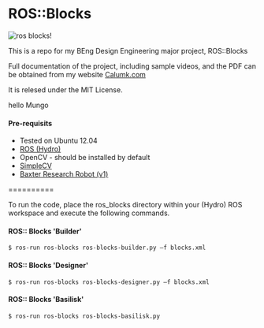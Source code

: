 ROS::Blocks
==========

![ros blocks!](http://calumk.com/dissertation/assets/img/jumbo_header.png "The ROS::Blocks Logo")

This is a repo for my BEng Design Engineering major project, ROS::Blocks

Full documentation of the project, including sample videos, and the PDF can be obtained from my website [Calumk.com](http://www.calumk.com/dissertation)


It is relesed under the MIT License.

hello Mungo


#### Pre-requisits
* Tested on Ubuntu 12.04
* [ROS (Hydro)](http://wiki.ros.org/hydro)
* OpenCV - should be installed by default
* [SimpleCV](https://github.com/sightmachine/SimpleCV)
* [Baxter Research Robot (v1)](http://www.rethinkrobotics.com)



==========

To run the code, place the ros_blocks directory within your (Hydro) ROS workspace and execute the following commands. 


#### ROS:: Blocks 'Builder'
```
$ ros-run ros-blocks ros-blocks-builder.py —f blocks.xml
```


#### ROS:: Blocks 'Designer'
```
$ ros-run ros-blocks ros-blocks-designer.py —f blocks.xml
```

#### ROS:: Blocks 'Basilisk'
```
$ ros-run ros-blocks ros-blocks-basilisk.py
```
